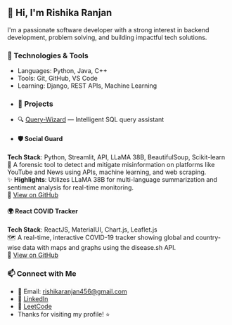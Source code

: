 ## 👋 Hi, I'm Rishika Ranjan
I'm a passionate software developer with a strong interest in backend development, problem solving, and building impactful tech solutions.
### 🔧 Technologies & Tools
- Languages: Python, Java, C++
- Tools: Git, GitHub, VS Code
- Learning: Django, REST APIs, Machine Learning
- ### 📌 Projects
- 🔍 [Query-Wizard](https://github.com/rishika-ranjan/Query-Wizard) — Intelligent SQL query assistant
- #### 🛡️ Social Guard  
**Tech Stack**: Python, Streamlit, API, LLaMA 38B, BeautifulSoup, Scikit-learn  
🧠 A forensic tool to detect and mitigate misinformation on platforms like YouTube and News using APIs, machine learning, and web scraping.  
✨ **Highlights**: Utilizes LLaMA 38B for multi-language summarization and sentiment analysis for real-time monitoring.  
🔗 [View on GitHub](https://github.com/your-username/socialguard)

#### 🌍 React COVID Tracker  
**Tech Stack**: ReactJS, MaterialUI, Chart.js, Leaflet.js  
🗺️ A real-time, interactive COVID-19 tracker showing global and country-wise data with maps and graphs using the disease.sh API.  
🔗 [View on GitHub](https://github.com/your-username/react-covid-tracker)
### 📫 Connect with Me
- 📧 Email: rishikaranjan456@gmail.com  
- 💼 [LinkedIn](https://www.linkedin.com/in/rishika-ranjan)  
- 🧠 [LeetCode](https://leetcode.com)
- Thanks for visiting my profile! ⭐
